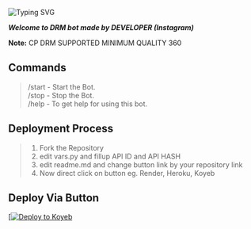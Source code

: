 ![Typing SVG](https://readme-typing-svg.herokuapp.com/?lines=Welcome+To+Txt+Uploader+Bot+!)

***Welcome to DRM bot made by DEVELOPER (Instagram)***

**Note:** CP DRM SUPPORTED MINIMUM QUALITY 360

## Commands

> /start - Start the Bot.  
> /stop - Stop the Bot.  
> /help - To get help for using this bot.

## Deployment Process 
> 1. Fork the Repository
> 2. edit vars.py and fillup API ID and API HASH
> 3. edit readme.md and change button link by your repository link
> 4. Now direct click on button eg. Render, Heroku, Koyeb



## Deploy Via Button

[[![Deploy to Koyeb](https://www.koyeb.com/static/images/deploy/button.svg)](https://app.koyeb.com/deploy?name=sameer-ki-cp-pw-reppo&repository=sameerji43219%2FSAMEER-KI-CP-PW-REPPO&branch=main&instance_type=free&instances_min=0)

